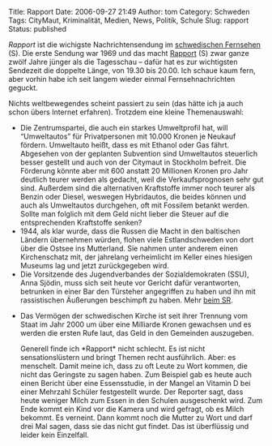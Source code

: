 Title: Rapport
Date: 2006-09-27 21:49
Author: tom
Category: Schweden
Tags: CityMaut, Kriminalität, Medien, News, Politik, Schule
Slug: rapport
Status: published

*Rapport* ist die wichigste Nachrichtensendung im [schwedischen
Fernsehen](http://svt.se/) (S). Die erste Sendung war 1969 und das macht
[Rapport](http://svt.se/svt/jsp/Crosslink.jsp?d=30887) (S) zwar ganze
zwölf Jahre jünger als die Tagesschau – dafür hat es zur wichtigsten
Sendezeit die doppelte Länge, von 19.30 bis 20.00. Ich schaue kaum fern,
aber vorhin habe ich seit langem wieder einmal Fernsehnachrichten
geguckt.

Nichts weltbewegendes scheint passiert zu sein (das hätte ich ja auch
schon übers Internet erfahren). Trotzdem eine kleine Themenauswahl:

-   Die Zentrumspartei, die auch ein starkes Umweltprofil hat, will
    “Umweltautos” für Privatpersonen mit 10.000 Kronen je Neukauf
    fördern. Umweltauto heißt, dass es mit Ethanol oder Gas fährt.
    Abgesehen von der geplanten Subvention sind Umweltautos steuerlich
    besser gestellt und auch von der Citymaut in Stockholm befreit. Die
    Förderung könnte aber mit 600 anstatt 20 Millionen Kronen pro Jahr
    deutlich teurer werden als gedacht, weil die Verkaufsprognosen sehr
    gut sind. Außerdem sind die alternativen Kraftstoffe immer noch
    teurer als Benzin oder Diesel, weswegen Hybridautos, die beides
    können und auch als Umweltautos durchgehen, oft mit Fossilem betankt
    werden. Sollte man folglich mit dem Geld nicht lieber die Steuer auf
    die entsprechenden Kraftstoffe senken?
-   1944, als klar wurde, dass die Russen die Macht in den baltischen
    Ländern übernehmen würden, flohen viele Estlandschweden von dort
    über die Ostsee ins Mutterland. Sie nahmen unter anderem einen
    Kirchenschatz mit, der jahrelang verheimlicht im Keller eines
    hiesigen Museums lag und jetzt zurückgegeben wird.
-   Die Vorsitzende des Jugendverbandes der Sozialdemokraten (SSU), Anna
    Sjödin, muss sich seit heute vor Gericht dafür verantworten,
    betrunken in einer Bar den Türsteher angegriffen zu haben und ihn
    mit rassistischen Äußerungen beschimpft zu haben. Mehr [beim
    SR](http://www.sr.se/cgi-bin/International/nyhetssidor/artikel.asp?ProgramID=2108&Nyheter=&format=1&artikel=952867).

<ul>
<li>
Das Vermögen der schwedischen Kirche ist seit ihrer Trennung vom Staat
im Jahr 2000 um über eine Milliarde Kronen gewachsen und es werden die
ersten Rufe laut, das Geld in den Gemeinden auszugeben.

</p>
Generell finde ich *Rapport* nicht schlecht. Es ist nicht
sensationslüstern und bringt Themen recht ausführlich. Aber: es
menschelt. Damit meine ich, dass zu oft Leute zu Wort kommen, die nicht
das Geringste zu sagen haben. Zum Beispiel gab es heute auch einen
Bericht über eine Essensstudie, in der Mangel an Vitamin D bei einer
Mehrzahl Schüler festgestellt wurde. Der Reporter sagt, dass heute
weniger Milch zum Essen in den Schulen ausgeschenkt wird. Zum Ende kommt
ein Kind vor die Kamera und wird gefragt, ob es Milch bekommt. Es
verneint. Dann kommt noch die Mutter zu Wort und darf drei Mal sagen,
dass sie das nicht gut findet. Das ist überflüssig und leider kein
Einzelfall.

